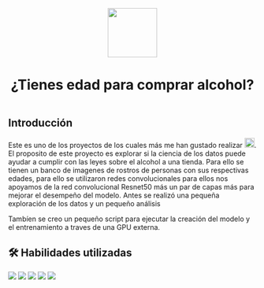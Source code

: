 <div id="header" align="center"> 
  <img decoding="async" src="https://media.giphy.com/media/3o85xjSETVG3OpPyx2/giphy.gif" width="100"> </img>
  <h1 style="display: inline-block"> ¿Tienes edad para comprar alcohol? </h1> 
</div>

## Introducción
Este es uno de los proyectos de los cuales más me han gustado realizar <img decoding="async" src="https://media.giphy.com/media/TamGVAGxDTYDNt3dpn/giphy.gif" width="20">. El proposito de este proyecto es explorar si la ciencia de los datos puede ayudar a cumplir con las leyes sobre el alcohol a una tienda.
Para ello se tienen un banco de imagenes de rostros de personas con sus respectivas edades, para ello se utilizaron redes convolucionales para ellos nos apoyamos de la red convolucional Resnet50 más un par de capas más para mejorar el desempeño del modelo. Antes se realizó una pequeña exploración de los datos y un pequeño análisis 

Tambíen se creo un pequeño script para ejecutar la creación del modelo y el entrenamiento a traves de una GPU externa.

## :hammer_and_wrench: Habilidades utilizadas
<img src="https://img.shields.io/badge/Python-FFD43B?style=for-the-badge&logo=python&logoColor=blue" /> <img src="https://img.shields.io/badge/Numpy-777BB4?style=for-the-badge&logo=numpy&logoColor=white" /> <img src= "https://img.shields.io/badge/Pandas-2C2D72?style=for-the-badge&logo=pandas&logoColor=white"/> <img src ="https://img.shields.io/badge/TensorFlow-FF6F00?style=for-the-badge&logo=tensorflow&logoColor=white" />
<img src = "https://img.shields.io/badge/Jupyter-F37626.svg?&style=for-the-badge&logo=Jupyter&logoColor=white">


 


